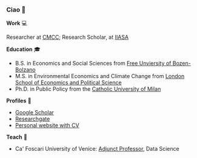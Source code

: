 ### Ciao 👋


**Work** :computer:

Researcher at [CMCC](https://www.cmcc.it);
Research Scholar, at [IIASA](https://www.iiasa.ac.at)

**Education** :mortar_board:

  - B.S. in Economics and Social Sciences from [Free Unviersity of Bozen-Bolzano](https://www.unibz.it)
  - M.S. in Environmental Economics and Climate Change from [London School of Economics and Political Science](https://www.lse.ac.uk/)
  - Ph.D. in Public Policy from the [Catholic University of Milan](https://www.unicatt.it/)

**Profiles** 🔭

  - [Google Scholar](https://scholar.google.it/citations?user=Hl912v8AAAAJ&hl=it)
  - [Researchgate](https://www.researchgate.net/profile/Giacomo-Falchetta)
  - [Personal website with CV](https://sites.google.com/view/g-falc)

**Teach** :school:

  - Ca' Foscari University of  Venice: [Adjunct Professor](https:/www.unive.it), Data Science

<!--
**giacfalk/giacfalk** is a ✨ _special_ ✨ repository because its `README.md` (this file) appears on your GitHub profile.

Here are some ideas to get you started:

- 🔭 I’m currently working on ...
- 🌱 I’m currently learning ...
- 👯 I’m looking to collaborate on ...
- 🤔 I’m looking for help with ...
- 💬 Ask me about ...
- 📫 How to reach me: ...
- 😄 Pronouns: ...
- ⚡ Fun fact: ...
-->
